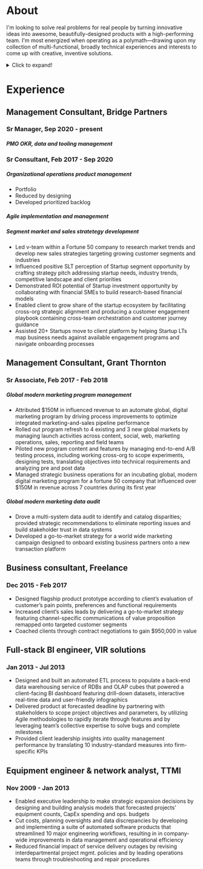 # About

I'm looking to solve real problems for real people by turning innovative ideas into awesome, beautifully-designed products with a high-performing team. I'm most energized when operating as a polymath—drawing upon my collection of multi-functional, broadly technical experiences and interests to come up with creative, inventive solutions.


<details>
  <summary>Click to expand!</summary>
  
  ## Heading
  1. A numbered
  2. list
     * With some
     * Sub bullets
</details>



# Experience
## Management Consultant, Bridge Partners
### Sr Manager, Sep 2020 - present
##### PMO OKR, data and tooling management

### Sr Consultant, Feb 2017 - Sep 2020

##### Organizational operations product management
- Portfolio
- Reduced by designing 
- Developed prioritized backlog


##### Agile implementation and management



##### Segment market and sales stratetegy development
- Led v-team within a Fortune 50 company to research market trends and develop new sales strategies targeting growing customer segments and industries
- Influenced positive SLT perception of Startup segment opportunity by crafting strategy pitch addressing startup needs, industry trends, competitive landscape and client priorities
- Demonstrated ROI potential of Startup investment opportunity by collaborating with financial SMEs to build research-based financial models
- Enabled client to grow share of the startup ecosystem by facilitating cross-org strategic alignment and producing a customer engagement playbook containing cross-team orchestration and customer journey guidance
- Assisted 20+ Startups move to client platform by helping Startup LTs map business needs against available engagement programs and navigate onboarding processes

## Management Consultant, Grant Thornton
### Sr Associate, Feb 2017 - Feb 2018
##### Global modern marketing program management
- Attributed $150M in influenced revenue to an automate global, digital marketing program by driving process improvements to optimize integrated marketing-and-sales pipeline performance
- Rolled out program refresh to 4 existing and 3 new global markets by managing launch activities across content, social, web, marketing operations, sales, reporting and field teams
- Piloted new program content and features by managing end-to-end A/B testing process, including working cross-org to scope experiments, designing tests, translating objectives into technical requirements and analyzing pre and post data
- Managed strategic business operations for an incubating global, modern digital marketing program for a fortune 50 company that influenced over $150M in revenue across 7 countries during its first year



##### Global modern marketing data audit
- Drove a multi-system data audit to identify and catalog disparities; provided strategic recommendations to eliminate reporting issues and build stakeholder trust in data systems
- Developed a go-to-market strategy for a world wide marketing campaign designed to onboard existing business partners onto a new transaction platform



## Business consultant, Freelance
### Dec 2015 - Feb 2017
- Designed flagship product prototype according to client’s evaluation of customer’s pain points, preferences and functional requirements
- Increased client‘s sales leads by delivering a go-to-market strategy featuring channel-specific  communications of value proposition remapped onto targeted customer segments
- Coached clients through contract negotiations to gain $950,000 in value





## Full-stack BI engineer, VIR solutions
### Jan 2013 - Jul 2013
- Designed and built an automated ETL process to populate a back-end data warehousing service of RDBs and OLAP cubes that powered a client-facing BI dashboard featuring drill-down datasets, interactive real-time data and user-friendly infographics
- Delivered product at forecasted deadline by partnering with stakeholders to scope project objectives and parameters, by utilizing Agile methodologies to rapidly iterate through features and by leveraging team’s collective expertise to solve bugs and complete milestones
- Provided client leadership insights into quality management performance by translating 10 industry-standard measures into firm-specific KPIs 


## Equipment engineer & network analyst, TTMI
### Nov 2009 - Jan 2013
- Enabled executive leadership to make strategic expansion decisions by designing and building analysis models that forecasted projects’ equipment counts, CapEx spending and ops. budgets
- Cut costs, planning oversights and data discrepancies by developing and implementing a suite of automated software products that streamlined 10 major engineering workflows, resulting in in company-wide improvements in data management and operational efficiency 
- Reduced financial impact of service delivery outages by revising interdepartmental project mgmt. policies and by leading operations teams through troubleshooting and repair procedures
